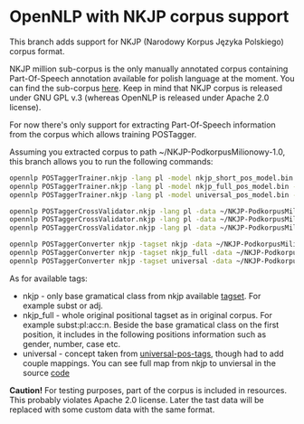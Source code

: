 OpenNLP with NKJP corpus support
=========

This branch adds support for NKJP (Narodowy Korpus Języka Polskiego) corpus format. 

NKJP million sub-corpus is the only manually annotated corpus containing Part-Of-Speech annotation available for polish language at the moment. You can find the sub-corpus [here](http://nkjp.pl/index.php?page=14&lang=1). Keep in mind that NKJP corpus is released under GNU GPL v.3 (whereas OpenNLP is released under Apache 2.0 license). 

For now there's only support for extracting Part-Of-Speech information from the corpus which allows training POSTagger. 

Assuming you extracted corpus to path ~/NKJP-PodkorpusMilionowy-1.0, this branch allows you to run the following commands:

```bash
opennlp POSTaggerTrainer.nkjp -lang pl -model nkjp_short_pos_model.bin -data ~/NKJP-PodkorpusMilionowy-1.0/ -tagset nkjp
opennlp POSTaggerTrainer.nkjp -lang pl -model nkjp_full_pos_model.bin -data ~/NKJP-PodkorpusMilionowy-1.0/ -tagset nkjp_full
opennlp POSTaggerTrainer.nkjp -lang pl -model universal_pos_model.bin -data ~/NKJP-PodkorpusMilionowy-1.0/ -tagset universal

opennlp POSTaggerCrossValidator.nkjp -lang pl -data ~/NKJP-PodkorpusMilionowy-1.0/ -tagset nkjp
opennlp POSTaggerCrossValidator.nkjp -lang pl -data ~/NKJP-PodkorpusMilionowy-1.0/ -tagset nkjp_full
opennlp POSTaggerCrossValidator.nkjp -lang pl -data ~/NKJP-PodkorpusMilionowy-1.0/ -tagset universal

opennlp POSTaggerConverter nkjp -tagset nkjp -data ~/NKJP-PodkorpusMilionowy-1.0/ -encoding utf8 > output.txt
opennlp POSTaggerConverter nkjp -tagset nkjp_full -data ~/NKJP-PodkorpusMilionowy-1.0/ -encoding utf8 > output.txt
opennlp POSTaggerConverter nkjp -tagset universal -data ~/NKJP-PodkorpusMilionowy-1.0/ -encoding utf8 > output.txt
```

As for available tags:
* nkjp - only base gramatical class from nkjp available [tagset](http://nkjp.pl/poliqarp/help/ense2.html). For example subst or adj.
* nkjp_full - whole original positional tagset as in original corpus. For example subst:pl:acc:n. Beside the base gramatical class on the first position, it includes in the following positions information such as gender, number, case etc.
* universal - concept taken from [universal-pos-tags](https://code.google.com/p/universal-pos-tags), though had to add couple mappings. You can see full map from nkjp to unviersal in the source [code](https://github.com/SentiOne/opennlp/blob/9c4e735fd9e05621a04a3833b922655ac9c49684/opennlp-tools/src/main/java/opennlp/tools/formats/NkjpPOSSampleStream.java#L133)

**Caution!** For testing purposes, part of the corpus is included in resources. This probably violates Apache 2.0 license. Later the tast data will be replaced with some custom data with the same format.
